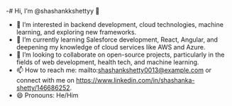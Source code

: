 -# Hi, I’m @shashankkshettyy 👋

- 👀 I’m interested in backend development, cloud technologies, machine learning, and exploring new frameworks.
- 🌱 I’m currently learning Salesforce development, React, Angular, and deepening my knowledge of cloud services like AWS and Azure.
- 💞️ I’m looking to collaborate on open-source projects, particularly in the fields of web development, health tech, and machine learning.
- 📫 How to reach me: mailto:shashankshetty0013@example.com or connect with me on https://www.linkedin.com/in/shashanka-shetty/146686252.
- 😄 Pronouns: He/Him
